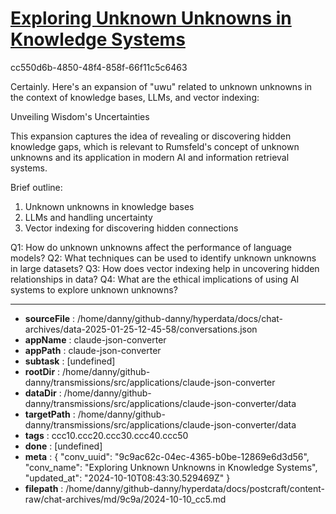 # [Exploring Unknown Unknowns in Knowledge Systems](https://claude.ai/chat/9c9ac62c-04ec-4365-b0be-12869e6d3d56)

cc550d6b-4850-48f4-858f-66f11c5c6463

 Certainly. Here's an expansion of "uwu" related to unknown unknowns in the context of knowledge bases, LLMs, and vector indexing:

Unveiling Wisdom's Uncertainties

This expansion captures the idea of revealing or discovering hidden knowledge gaps, which is relevant to Rumsfeld's concept of unknown unknowns and its application in modern AI and information retrieval systems.

Brief outline:
1. Unknown unknowns in knowledge bases
2. LLMs and handling uncertainty
3. Vector indexing for discovering hidden connections

Q1: How do unknown unknowns affect the performance of language models?
Q2: What techniques can be used to identify unknown unknowns in large datasets?
Q3: How does vector indexing help in uncovering hidden relationships in data?
Q4: What are the ethical implications of using AI systems to explore unknown unknowns?

---

* **sourceFile** : /home/danny/github-danny/hyperdata/docs/chat-archives/data-2025-01-25-12-45-58/conversations.json
* **appName** : claude-json-converter
* **appPath** : claude-json-converter
* **subtask** : [undefined]
* **rootDir** : /home/danny/github-danny/transmissions/src/applications/claude-json-converter
* **dataDir** : /home/danny/github-danny/transmissions/src/applications/claude-json-converter/data
* **targetPath** : /home/danny/github-danny/transmissions/src/applications/claude-json-converter/data
* **tags** : ccc10.ccc20.ccc30.ccc40.ccc50
* **done** : [undefined]
* **meta** : {
  "conv_uuid": "9c9ac62c-04ec-4365-b0be-12869e6d3d56",
  "conv_name": "Exploring Unknown Unknowns in Knowledge Systems",
  "updated_at": "2024-10-10T08:43:30.529469Z"
}
* **filepath** : /home/danny/github-danny/hyperdata/docs/postcraft/content-raw/chat-archives/md/9c9a/2024-10-10_cc5.md